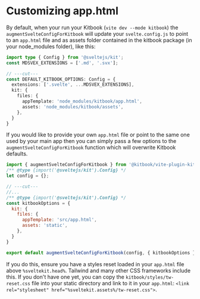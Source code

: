 # Customizing app.html

By default, when your run your Kitbook (`vite dev --mode kitbook`) the `augmentSvelteConfigForKitbook` will update your `svelte.config.js` to point to an `app.html` file and as assets folder contained in the kitbook package (in your node_modules folder), like this: 

```ts twoslash {5-6}
import type { Config } from '@sveltejs/kit';
const MDSVEX_EXTENSIONS = ['.md', '.svx'];

// ---cut---
const DEFAULT_KITBOOK_OPTIONS: Config = {
  extensions: ['.svelte', ...MDSVEX_EXTENSIONS],
  kit: {
    files: {
      appTemplate: 'node_modules/kitbook/app.html',
      assets: 'node_modules/kitbook/assets',
    },
  }
}
```

If you would like to provide your own `app.html` file or point to the same one used by your main app then you can simply pass a few options to the `augmentSvelteConfigForKitbook` function which will overwrite Kitbook defaults.

```js twoslash title="svelte.config.js" {6-7, 12}
import { augmentSvelteConfigForKitbook } from '@kitbook/vite-plugin-kitbook'; 
/** @type {import('@sveltejs/kit').Config} */
let config = {};

// ---cut---
//...
/** @type {import('@sveltejs/kit').Config} */
const kitbookOptions = {
  kit: {
    files: {
      appTemplate: 'src/app.html',
      assets: 'static',
    },
  }
}

export default augmentSvelteConfigForKitbook(config, { kitbookOptions });

```


If you do this, ensure you have a styles reset loaded in your `app.html` file above `%sveltekit.head%`. Tailwind and many other CSS frameworks include this. If you don't have one yet, you can copy the `kitbook/styles/tw-reset.css` file into your static directory and link to it in your `app.html`: `<link rel="stylesheet" href="%sveltekit.assets%/tw-reset.css">`.